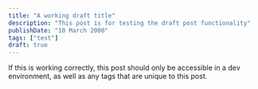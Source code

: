 ```yaml
---
title: "A working draft title"
description: "This post is for testing the draft post functionality"
publishDate: "10 March 2000"
tags: ["test"]
draft: true
---
```


If this is working correctly, this post should only be accessible in a dev environment, as well as any tags that are unique to this post.
